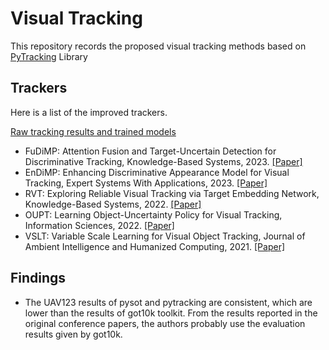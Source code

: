 # Visual Tracking
This repository records the proposed visual tracking methods based on [PyTracking](https://github.com/visionml/pytracking) Library
## Trackers
Here is a list of the improved trackers.

[Raw tracking results and trained models](https://drive.google.com/drive/folders/182NbsBrVR9PICR9aSkb2IhUDvrlSsTDT?usp=sharing)
* FuDiMP: Attention Fusion and Target-Uncertain Detection for Discriminative Tracking, Knowledge-Based Systems, 2023. [[Paper]](https://doi.org/10.1016/j.knosys.2023.110860)
* EnDiMP: Enhancing Discriminative Appearance Model for Visual Tracking, Expert Systems With Applications, 2023. [[Paper]](https://doi.org/10.1016/j.eswa.2023.119670)
* RVT: Exploring Reliable Visual Tracking via Target Embedding Network, Knowledge-Based Systems, 2022. [[Paper]](https://doi.org/10.1016/j.knosys.2022.108584)  
* OUPT: Learning Object-Uncertainty Policy for Visual Tracking, Information Sciences, 2022. [[Paper]](https://doi.org/10.1016/j.ins.2021.09.002)
* VSLT: Variable Scale Learning for Visual Object Tracking, Journal of Ambient Intelligence and Humanized Computing, 2021. [[Paper]](https://doi.org/10.1007/s12652-021-03469-2)  

## Findings
* The UAV123 results of pysot and pytracking are consistent, which are lower than the results of got10k toolkit. 
  From the results reported in the original conference papers, the authors probably use the evaluation results given by got10k.


